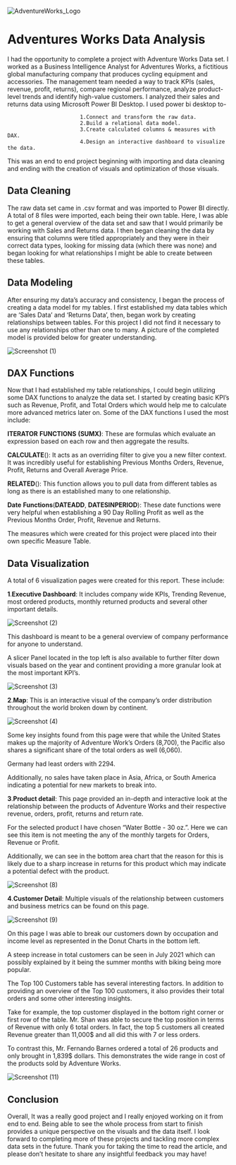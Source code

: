 ![AdventureWorks_Logo](https://github.com/Prat-21/Adventure-Works-Report/assets/165648053/68b7dc07-0956-4639-a522-753a4935799b)

# Adventures Works Data Analysis
I had the opportunity to complete a project with Adventure Works Data set.
I worked as a Business Intelligence Analyst for Adventures Works, a fictitious global manufacturing company that produces cycling equipment and accessories.
The management team needed a way to track KPIs (sales, revenue, profit, returns), compare regional performance, analyze product-level trends and identify high-value customers.
I analyzed their sales and returns data using Microsoft Power BI Desktop.
I used power bi desktop to-

                           1.Connect and transform the raw data.
                           2.Build a relational data model.
                           3.Create calculated columns & measures with DAX.
                           4.Design an interactive dashboard to visualize the data.
                          

This was an end to end project beginning with importing and data cleaning and ending with the creation of visuals and optimization of those visuals.

## Data Cleaning

The raw data set came in .csv format and was imported to Power BI directly. A total of 8 files were imported, each being their own table. Here, I was able to get a general overview of the data set and saw that I would primarily be working with Sales and Returns data. I then began cleaning the data by ensuring that columns were titled appropriately and they were in their correct data types, looking for missing data (which there was none) and began looking for what relationships I might be able to create between these tables.

## Data Modeling

After ensuring my data’s accuracy and consistency, I began the process of creating a data model for my tables. I first established my data tables which are ‘Sales Data’ and ‘Returns Data’, then, began work by creating relationships between tables. For this project I did not find it necessary to use any relationships other than one to many. A picture of the completed model is provided below for greater understanding.



![Screenshot (1)](https://github.com/Prat-21/Adventure-Works-Report/assets/165648053/a5032d5d-fc94-4091-9727-6810353fd9b9)



## DAX Functions

Now that I had established my table relationships, I could begin utilizing some DAX functions to analyze the data set. I started by creating basic KPI’s such as Revenue, Profit, and Total Orders which would help me to calculate more advanced metrics later on. Some of the DAX functions I used the most include:

  **ITERATOR** **FUNCTIONS** **(**SUMX**)**: These are formulas which evaluate an expression based on each row and then aggregate the results.

  **CALCULATE**(): It acts as an overriding filter to give you a new filter context. It was incredibly useful for establishing Previous Months Orders, Revenue, Profit, Returns and Overall Average Price.

  **RELATED**(): This function allows you to pull data from different tables as long as there is an established many to one relationship.

  **Date** **Functions**(**DATEADD**, **DATESINPERIOD**): These date functions were very helpful when establishing a 90 Day Rolling Profit as well as the Previous Months Order, Profit, Revenue and Returns.

The measures which were created for this project were placed into their own specific Measure Table.

## Data Visualization

A total of 6 visualization pages were created for this report. These include:


**1**.**Executive Dashboard**: It includes company wide KPIs, Trending Revenue, most ordered products, monthly returned products and several other important details.


![Screenshot (2)](https://github.com/Prat-21/Adventure-Works-Report/assets/165648053/d2d27fac-d41e-4984-9582-a6ef7b7e5a1e)



This dashboard is meant to be a general overview of company performance for anyone to understand.

A slicer Panel located in the top left is also available to further filter down visuals based on the year and continent providing a more granular look at the most important KPI’s.



![Screenshot (3)](https://github.com/Prat-21/Adventure-Works-Report/assets/165648053/27495ef3-c229-4a4b-8c39-d3fe6b2786d6)



**2**.**Map**: This is an interactive visual of the company’s order distribution throughout the world broken down by continent.



![Screenshot (4)](https://github.com/Prat-21/Adventure-Works-Report/assets/165648053/b6765275-c929-4b66-93b2-a186da8b0ef9)



Some key insights found from this page were that while the United States makes up the majority of Adventure Work’s Orders (8,700), the Pacific also shares a significant share of the total orders as well (6,060).

Germany had least orders with 2294.

Additionally, no sales have taken place in Asia, Africa, or South America indicating a potential for new markets to break into.

**3**.**Product detail**: This page provided an in-depth and interactive look at the relationship between the products of Adventure Works and their respective revenue, orders, profit, returns and return rate.

For the selected product I have chosen “Water Bottle - 30 oz.”. Here we can see this item is not meeting the any of the monthly targets for Orders, Revenue or Profit.

Additionally, we can see in the bottom area chart that the reason for this is likely due to a sharp increase in returns for this product which may indicate a potential defect with the product.



![Screenshot (8)](https://github.com/Prat-21/Adventure-Works-Report/assets/165648053/ba3a5cde-4e85-4464-a1de-47c8dfd60841)




**4**.**Customer Detail**:  Multiple visuals of the relationship between customers and business metrics can be found on this page.




![Screenshot (9)](https://github.com/Prat-21/Adventure-Works-Report/assets/165648053/a11b881e-cf00-42f5-93c8-939b31d3e4d3)



On this page I was able to break our customers down by occupation and income level as represented in the Donut Charts in the bottom left.

A steep increase in total customers can be seen in July 2021 which can possibly explained by it being the summer months with biking being more popular.

The Top 100 Customers table has several interesting factors. In addition to providing an overview of the Top 100 customers, it also provides their total orders and some other interesting insights.

Take for example, the top customer displayed in the bottom right corner or first row of the table. Mr. Shan was able to secure the top position in terms of Revenue with only 6 total orders. In fact, the top 5 customers all created Revenue greater than 11,000$ and all did this with 7 or less orders.

To contrast this, Mr. Fernando Barnes ordered a total of 26 products and only brought in 1,839$ dollars. This demonstrates the wide range in cost of the products sold by Adventure Works.



![Screenshot (11)](https://github.com/Prat-21/Adventure-Works-Report/assets/165648053/0fdd6467-0140-4599-810a-da069eee2d61)



## Conclusion

Overall, It was a really good project and I really enjoyed working on it from end to end. Being able to see the whole process from start to finish provides a unique perspective on the visuals and the data itself. I look forward to completing more of these projects and tackling more complex data sets in the future. Thank you for taking the time to read the article, and please don’t hesitate to share any insightful feedback you may have!

